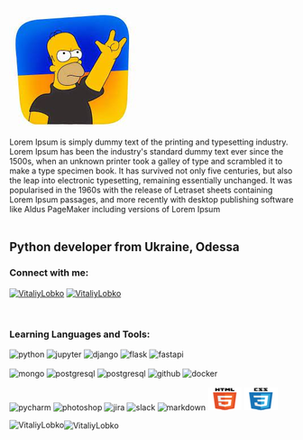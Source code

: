 <div display = "block" align ="left"><img src="header.png" alt="Vitaliy Lobko">
<div>Lorem Ipsum is simply dummy text of the printing and typesetting industry. Lorem Ipsum has been the industry's standard dummy text ever since the 1500s, when an unknown printer took a galley of type and scrambled it to make a type specimen book. It has survived not only five centuries, but also the leap into electronic typesetting, remaining essentially unchanged. It was popularised in the 1960s with the release of Letraset sheets containing Lorem Ipsum passages, and more recently with desktop publishing software like Aldus PageMaker including versions of Lorem Ipsum
</div>
</div>

</br>

<h2 align="left">Python developer from Ukraine, Odessa </h2>

<h3 align="left">Connect with me:</h3>
<p align="left">
<a href="https://github.com/VitaliyLobko" target="blank"><img align="center" src="https://github.com/fluidicon.png" alt="VitaliyLobko" height="30" width="30" /></a>
<a href="https://www.linkedin.com/in/vitaliy-lobko-3541a74a/" target="blank"><img align="center" src="https://raw.githubusercontent.com/rahuldkjain/github-profile-readme-generator/master/src/images/icons/Social/linked-in-alt.svg" alt="VitaliyLobko" height="30" width="40" /></a>
</p>

</br>

<h3 align="left">Learning Languages and Tools:</h3>

<p align="left">
<div>
<img src="https://cdn.jsdelivr.net/gh/devicons/devicon/icons/python/python-original-wordmark.svg" alt="python" width="60" height="40"/> 
<img src="https://cdn.jsdelivr.net/gh/devicons/devicon/icons/jupyter/jupyter-original-wordmark.svg" alt="jupyter" width="60" height="40"/> 
<img src="https://cdn.jsdelivr.net/gh/devicons/devicon/icons/django/django-plain-wordmark.svg" alt="django" width="60" height="40"/> 
<img src="https://cdn.jsdelivr.net/gh/devicons/devicon/icons/flask/flask-original-wordmark.svg" alt="flask" width="60" height="40"/>
<img src="https://cdn.jsdelivr.net/gh/devicons/devicon/icons/fastapi/fastapi-original-wordmark.svg" alt="fastapi" width="60" height="40"/>
</div>
</br>
<div>
<img src="https://cdn.jsdelivr.net/gh/devicons/devicon/icons/mongodb/mongodb-original-wordmark.svg" alt="mongo" width="60" height="40"/>
<img src="https://cdn.jsdelivr.net/gh/devicons/devicon/icons/postgresql/postgresql-original-wordmark.svg" alt="postgresql" width="60" height="40"/>
<img src="https://cdn.jsdelivr.net/gh/devicons/devicon/icons/mysql/mysql-original-wordmark.svg" alt="postgresql" width="60" height="40"/>
<img src="https://cdn.jsdelivr.net/gh/devicons/devicon/icons/github/github-original-wordmark.svg" alt="github" width="60" height="40"/>
<img src="https://cdn.jsdelivr.net/gh/devicons/devicon/icons/docker/docker-original-wordmark.svg" alt="docker" width=60" height="40"/>
</div>
</br>                                                                                                                                  
<div>
<img src="https://cdn.jsdelivr.net/gh/devicons/devicon/icons/pycharm/pycharm-original-wordmark.svg" alt="pycharm" width="60" height="40"/>
<img src="https://cdn.jsdelivr.net/gh/devicons/devicon/icons/photoshop/photoshop-line.svg" alt="photoshop" width="60" height="40"/> 
<img src="https://cdn.jsdelivr.net/gh/devicons/devicon/icons/jira/jira-original-wordmark.svg" alt="jira" width="60" height="40"/>
<img src="https://cdn.jsdelivr.net/gh/devicons/devicon/icons/slack/slack-original-wordmark.svg" alt="slack" width="60" height="40"/>                                   
<img src="https://cdn.jsdelivr.net/gh/devicons/devicon/icons/markdown/markdown-original.svg" alt="markdown" width="60" height="40"/>
<img src="https://raw.githubusercontent.com/devicons/devicon/master/icons/html5/html5-original-wordmark.svg" alt="html5" width="60" height="40"/>  
<img src="https://raw.githubusercontent.com/devicons/devicon/master/icons/css3/css3-original-wordmark.svg" alt="css3" width="60" height="40"/>
</div>                                                                                                                                            
</p> 

<p><img align="left" src="https://github-readme-stats.vercel.app/api/top-langs?username=VitaliyLobko&show_icons=true&theme=dracula&locale=en&layout=compact" alt="VitaliyLobko" height="160" /></p>

<p><img align="center" src="https://github-readme-stats.vercel.app/api?username=VitaliyLobko&show_icons=true&theme=dracula&locale=en&hide_border=true" alt="VitaliyLobko" height="160"/></p>
